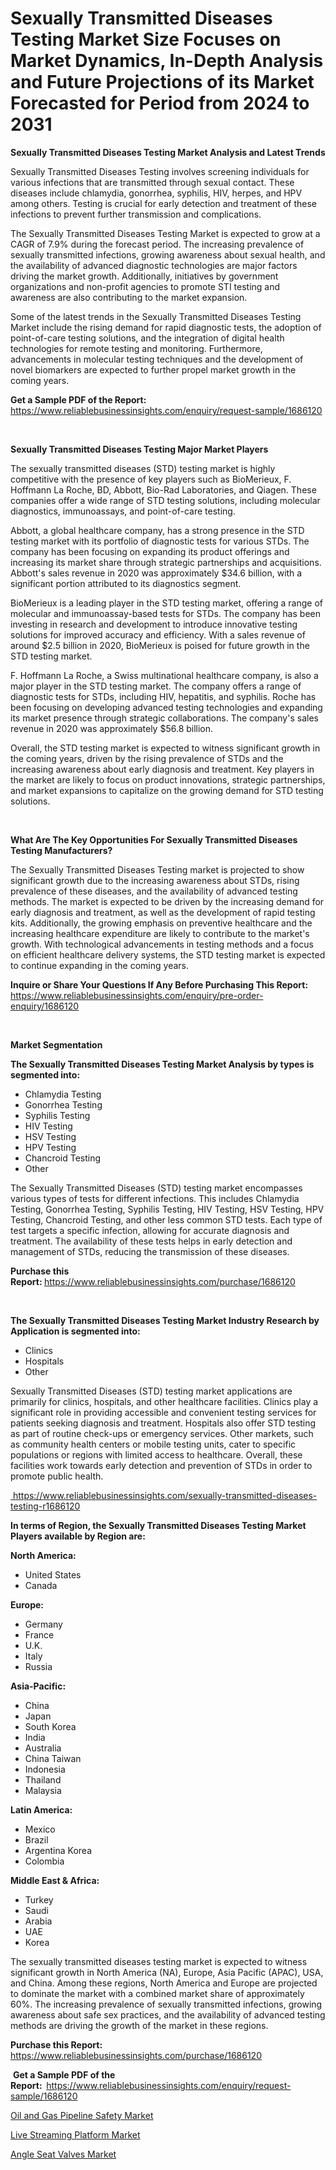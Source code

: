 <p><h1>Sexually Transmitted Diseases Testing Market Size Focuses on Market Dynamics, In-Depth Analysis and Future Projections of its Market Forecasted for Period from 2024 to 2031</h1></p><p><strong>Sexually Transmitted Diseases Testing Market Analysis and Latest Trends</strong></p>
<p><p>Sexually Transmitted Diseases Testing involves screening individuals for various infections that are transmitted through sexual contact. These diseases include chlamydia, gonorrhea, syphilis, HIV, herpes, and HPV among others. Testing is crucial for early detection and treatment of these infections to prevent further transmission and complications.</p><p>The Sexually Transmitted Diseases Testing Market is expected to grow at a CAGR of 7.9% during the forecast period. The increasing prevalence of sexually transmitted infections, growing awareness about sexual health, and the availability of advanced diagnostic technologies are major factors driving the market growth. Additionally, initiatives by government organizations and non-profit agencies to promote STI testing and awareness are also contributing to the market expansion.</p><p>Some of the latest trends in the Sexually Transmitted Diseases Testing Market include the rising demand for rapid diagnostic tests, the adoption of point-of-care testing solutions, and the integration of digital health technologies for remote testing and monitoring. Furthermore, advancements in molecular testing techniques and the development of novel biomarkers are expected to further propel market growth in the coming years.</p></p>
<p><strong>Get a Sample PDF of the Report:&nbsp;</strong> <a href="https://www.reliablebusinessinsights.com/enquiry/request-sample/1686120">https://www.reliablebusinessinsights.com/enquiry/request-sample/1686120</a></p>
<p>&nbsp;</p>
<p><strong>Sexually Transmitted Diseases Testing Major Market Players</strong></p>
<p><p>The sexually transmitted diseases (STD) testing market is highly competitive with the presence of key players such as BioMerieux, F. Hoffmann La Roche, BD, Abbott, Bio-Rad Laboratories, and Qiagen. These companies offer a wide range of STD testing solutions, including molecular diagnostics, immunoassays, and point-of-care testing.</p><p>Abbott, a global healthcare company, has a strong presence in the STD testing market with its portfolio of diagnostic tests for various STDs. The company has been focusing on expanding its product offerings and increasing its market share through strategic partnerships and acquisitions. Abbott's sales revenue in 2020 was approximately $34.6 billion, with a significant portion attributed to its diagnostics segment.</p><p>BioMerieux is a leading player in the STD testing market, offering a range of molecular and immunoassay-based tests for STDs. The company has been investing in research and development to introduce innovative testing solutions for improved accuracy and efficiency. With a sales revenue of around $2.5 billion in 2020, BioMerieux is poised for future growth in the STD testing market.</p><p>F. Hoffmann La Roche, a Swiss multinational healthcare company, is also a major player in the STD testing market. The company offers a range of diagnostic tests for STDs, including HIV, hepatitis, and syphilis. Roche has been focusing on developing advanced testing technologies and expanding its market presence through strategic collaborations. The company's sales revenue in 2020 was approximately $56.8 billion.</p><p>Overall, the STD testing market is expected to witness significant growth in the coming years, driven by the rising prevalence of STDs and the increasing awareness about early diagnosis and treatment. Key players in the market are likely to focus on product innovations, strategic partnerships, and market expansions to capitalize on the growing demand for STD testing solutions.</p></p>
<p>&nbsp;</p>
<p><strong>What Are The Key Opportunities For Sexually Transmitted Diseases Testing Manufacturers?</strong></p>
<p><p>The Sexually Transmitted Diseases Testing market is projected to show significant growth due to the increasing awareness about STDs, rising prevalence of these diseases, and the availability of advanced testing methods. The market is expected to be driven by the increasing demand for early diagnosis and treatment, as well as the development of rapid testing kits. Additionally, the growing emphasis on preventive healthcare and the increasing healthcare expenditure are likely to contribute to the market's growth. With technological advancements in testing methods and a focus on efficient healthcare delivery systems, the STD testing market is expected to continue expanding in the coming years.</p></p>
<p><strong>Inquire or Share Your Questions If Any Before Purchasing This Report:</strong> <a href="https://www.reliablebusinessinsights.com/enquiry/pre-order-enquiry/1686120">https://www.reliablebusinessinsights.com/enquiry/pre-order-enquiry/1686120</a></p>
<p>&nbsp;</p>
<p><strong>Market Segmentation</strong></p>
<p><strong>The Sexually Transmitted Diseases Testing Market Analysis by types is segmented into:</strong></p>
<p><ul><li>Chlamydia Testing</li><li>Gonorrhea Testing</li><li>Syphilis Testing</li><li>HIV Testing</li><li>HSV Testing</li><li>HPV Testing</li><li>Chancroid Testing</li><li>Other</li></ul></p>
<p><p>The Sexually Transmitted Diseases (STD) testing market encompasses various types of tests for different infections. This includes Chlamydia Testing, Gonorrhea Testing, Syphilis Testing, HIV Testing, HSV Testing, HPV Testing, Chancroid Testing, and other less common STD tests. Each type of test targets a specific infection, allowing for accurate diagnosis and treatment. The availability of these tests helps in early detection and management of STDs, reducing the transmission of these diseases.</p></p>
<p><strong>Purchase this Report:&nbsp;</strong><a href="https://www.reliablebusinessinsights.com/purchase/1686120">https://www.reliablebusinessinsights.com/purchase/1686120</a></p>
<p>&nbsp;</p>
<p><strong>The Sexually Transmitted Diseases Testing Market Industry Research by Application is segmented into:</strong></p>
<p><ul><li>Clinics</li><li>Hospitals</li><li>Other</li></ul></p>
<p><p>Sexually Transmitted Diseases (STD) testing market applications are primarily for clinics, hospitals, and other healthcare facilities. Clinics play a significant role in providing accessible and convenient testing services for patients seeking diagnosis and treatment. Hospitals also offer STD testing as part of routine check-ups or emergency services. Other markets, such as community health centers or mobile testing units, cater to specific populations or regions with limited access to healthcare. Overall, these facilities work towards early detection and prevention of STDs in order to promote public health.</p></p>
<p><a href="https://www.reliablebusinessinsights.com/sexually-transmitted-diseases-testing-r1686120">&nbsp;https://www.reliablebusinessinsights.com/sexually-transmitted-diseases-testing-r1686120</a></p>
<p><strong>In terms of Region, the Sexually Transmitted Diseases Testing Market Players available by Region are:</strong></p>
<p>
    <p> <strong> North America: </strong>
        <ul>
            <li>United States</li>
            <li>Canada</li>
        </ul>
        </p> 
    <p> <strong> Europe: </strong>
        <ul>
            <li>Germany</li>
            <li>France</li>
            <li>U.K.</li>
            <li>Italy</li>
            <li>Russia</li>
        </ul>
        </p> 
    <p> <strong> Asia-Pacific: </strong>
        <ul>
            <li>China</li>
            <li>Japan</li>
            <li>South Korea</li>
            <li>India</li>
            <li>Australia</li>
            <li>China Taiwan</li>
            <li>Indonesia</li>
            <li>Thailand</li>
            <li>Malaysia</li>
        </ul>
        </p> 
    <p> <strong> Latin America: </strong>
        <ul>
            <li>Mexico</li>
            <li>Brazil</li>
            <li>Argentina Korea</li>
            <li>Colombia</li>
        </ul>
        </p> 
    <p> <strong> Middle East & Africa: </strong>
        <ul>
            <li>Turkey</li>
            <li>Saudi</li>
            <li>Arabia</li>
            <li>UAE</li>
            <li>Korea</li>
        </ul>
    </p>
    </p>
<p><p>The sexually transmitted diseases testing market is expected to witness significant growth in North America (NA), Europe, Asia Pacific (APAC), USA, and China. Among these regions, North America and Europe are projected to dominate the market with a combined market share of approximately 60%. The increasing prevalence of sexually transmitted infections, growing awareness about safe sex practices, and the availability of advanced testing methods are driving the growth of the market in these regions.</p></p>
<p><strong>Purchase this Report: </strong><a href="https://www.reliablebusinessinsights.com/purchase/1686120">https://www.reliablebusinessinsights.com/purchase/1686120</a></p>
<p>&nbsp;<strong>Get a Sample PDF of the Report:&nbsp;&nbsp;</strong><a href="https://www.reliablebusinessinsights.com/enquiry/request-sample/1686120">https://www.reliablebusinessinsights.com/enquiry/request-sample/1686120</a></p>
<p><strong></strong></p>
<p><p><a href="https://github.com/brendafegmorris532/Market-Research-Report-List-1/blob/main/oil-and-gas-pipeline-safety-market.md">Oil and Gas Pipeline Safety Market</a></p><p><a href="https://github.com/LarryPearsongXXfvf/Market-Research-Report-List-1/blob/main/live-streaming-platform-market.md">Live Streaming Platform Market</a></p><p><a href="https://issuu.com/reportprime-2/docs/angle-seat-valves-market-size-2030.pptx">Angle Seat Valves Market</a></p></p>